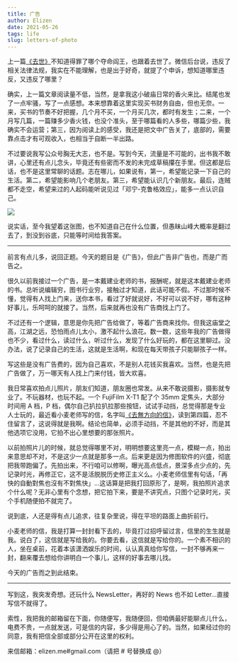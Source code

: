 ```yaml
--- 
title: 广告
author: Elizen
date: 2021-05-26
tags: life
slug: letters-of-photo
---
```


上一篇[《去世》][1]不知道得罪了哪个夺命阎王，也跟着去世了。微信后台说，违反了相关法律法规，我实在不能理解，也是出于好奇，就提了个申诉，想知道哪里违反，又违反了哪里？

确实，上一篇文章阅读量不低，当然，是拿我这小破庙日常的香火来比。结尾也发了一点牢骚，写了一点感想。本来想靠着这里实现买书财务自由，但也无奈。一来，买书的节奏不好把握，几个月不买，一个月买几次，都时有发生；二来，一个月写几篇，一篇赚多少香火钱，也没个准头，至于哪篇看的人多些，哪篇少些，我确实不会运营；第三，因为阅读上的感受，我还是把文中广告关了，底部的，需要靠点击才有可观收入，也相当于自断一半出路。

不过要说我写公众号胸无大志，也不是。写到今天，流量是不可能的，出书我不敢讲，心里还有点儿念头，毕竟还有些密而不发的未完成草稿攥在手里。但这都是后话，也不是这里常聊的话题。志在哪儿，如果说有，第一，希望能记录一下自己的生活。第二，希望能影响几个老朋友。第三，希望能认识几个新朋友。最后，连贼都不走空，希望来过的人起码能听说见过「邓宁-克鲁格效应」，能多一点认识自己。

![][image-1]

说实话，至今我望着这张图，也不知道自己在什么位置，但愚昧山峰大概率是翻过去了，到没到谷底，只能等时间给我答案。

---- 

前言有点儿多，说回正题。今天的题目是《广告》，但此广告非广告也，而是广而告之。

很久以前我接过一个广告，是一本戴建业老师的书，报酬呢，就是这本戴建业老师的书。总听说编辑穷，图书行业穷，接触过才知道，此话可能不假。不过那时候不懂，觉得有人找上门来，送你本书，看过了好就说好，不好可以说不好，哪有这种好事儿，乐呵呵的就接了。当然，后来就再也没有广告商找上门了。

不过还有一个逻辑，意思是你先把广告给做了，等着广告商来找你。但我这庙堂之高，江湖之远，恐怕雨点儿太小，激不起什么浪花。数一数，这些年我的广告做得也不少，看过什么，读过什么，听过什么，发现了什么好玩的，都在这里聊过。没办法，说了记录自己的生活，这就是生活啊，和现在每天带孩子只能聊孩子一样。

写这些是没有广告费的，因为自己喜欢，不是别人花钱买我喜欢。当然，也是先把广告做了，万一哪天有人找上门来付钱，皆大欢喜。

我日常喜欢拍点儿照片，朋友们知道，朋友圈也常发。从来不敢说摄影，摄影就专业了。不玩器材，也玩不起。一个 FujiFilm X-T1 配了个 35mm 定焦头，大部分时间用 A 档，P 档，偶尔自己扒拉扒拉那些按钮，试试手动挡，总觉得那是专业人士玩的，最近看小麦老师写的信，名字叫[《去無方向的信》][2]，读到第四篇，忍不住留言了，这说得就是我啊。结论也简单，必须手动挡，不是其他的不好，而是其他选项它没用，它拍不出心里想要的那张照片。

以前拍照片儿的时候，就总觉得哪里不对，明明想要这里亮一点，模糊一点，拍出来意思却不对，不是这少一点就是那多一点。后来更是因为修图软件的兴盛，彻底把我带跑偏了。先拍出来，不行咱可以修啊，曝光高点低点，景深多点少点的，先记录时光，再修正它，这不是活脱脱历史修正主义么。小麦老师信里有句话，「再快的自動對焦也沒有不對焦快」…这话算是把我打回原形了，是啊，我拍照片追求个什么呢？无非心里有个念想，把它拍下来，要是不讲究点，只图个记录时光，买个手机随便拍不就完了。

说到底，人还是得有点儿追求，往复杂里说，得在平坦的路面上曲折前行。

小麦老师的信，我是打算一封封看下去的，毕竟打过招呼留过言，信里的生生就是我。说白了，这信就是写给我的。你要去看，这信就是写给你的。一个素不相识的人，坐在桌前，花着本该潇洒娱乐的时间，认认真真给你写信，一封不够再来一封，翻来覆去想给你讲明白一个事儿，这样的好事去哪儿找。

今天的广告而之到此结束。

---- 

写到这，我突发奇想。还玩什么 NewsLetter，再好的 News 也不如 Letter…直接写信不就得了。

索性，我把我的邮箱留在下面，你随便写，我随便回，但咱俩最好能聊点儿什么，电费不贵，一点就发送，可是信的内容，多少得是用心了的。当然，如果经过你的同意，我有把信全部或部分公开在这里的权利。

来信邮箱：elizen.me#gmail.com（请把 # 号替换成 @）

[1]:	https://elizen.me/posts/2021/05/death/
[2]:	https://mp.weixin.qq.com/mp/appmsgalbum?__biz=MzI2NjI3MjQwMA==&action=getalbum&album_id=1873022021937217541&scene=173&subscene=&sessionid=undefined&enterid=0&from_msgid=2247487257&from_itemidx=1&count=3&nolastread=1#wechat_redirect

[image-1]:	https://static.elizen.me/img/2021-05-26-010142.jpg